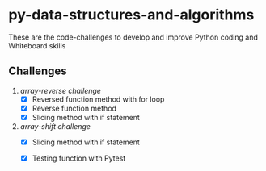 # py-data-structures-and-algorithms

These are the code-challenges to develop and improve Python coding and Whiteboard skills 

## Challenges

 1. *array-reverse challenge*
     - [x] Reversed function method with for loop
     - [x] Reverse function method
     - [x] Slicing method with if statement
 2. *array-shift challenge*
     - [x] Slicing method with if statement
     - [x] Testing function with Pytest
     
